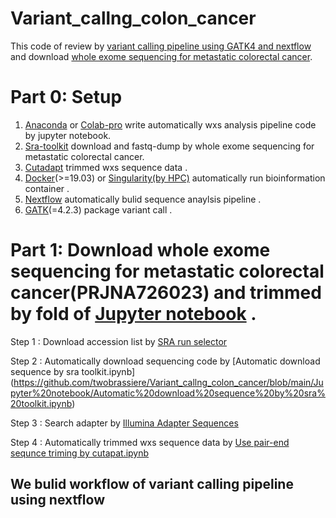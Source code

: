 # Variant_callng_colon_cancer
This code of review by [variant calling pipeline using GATK4 and nextflow](https://github.com/gencorefacility/variant-calling-pipeline-gatk4) and download [whole exome sequencing for metastatic colorectal cancer](https://www.ncbi.nlm.nih.gov/bioproject/PRJNA726023).

# Part 0: Setup
1. [Anaconda](https://www.anaconda.com/products/distribution) or [Colab-pro](https://colab.research.google.com/?hl=zh-tw) write automatically wxs analysis pipeline code by jupyter notebook.
2. [Sra-toolkit](https://github.com/ncbi/sra-tools/wiki/02.-Installing-SRA-Toolkit) download and fastq-dump by whole exome sequencing for metastatic colorectal cancer.
3. [Cutadapt](https://anaconda.org/bioconda/cutadapt) trimmed wxs sequence data .
4. [Docker](https://desktop.docker.com/mac/main/amd64/Docker.dmg?utm_source=docker&utm_medium=webreferral&utm_campaign=dd-smartbutton&utm_location=module)(>=19.03) or [Singularity(by HPC)](https://docs.sylabs.io/guides/latest/user-guide/) automatically run bioinformation container .
5. [Nextflow](https://www.nextflow.io/docs/latest/getstarted.html) automatically  bulid sequence anaylsis pipeline .
6. [GATK](https://github.com/broadinstitute/gatk/releases)(=4.2.3) package variant call .

# Part 1: Download whole exome sequencing for metastatic colorectal cancer(PRJNA726023) and trimmed by fold of [Jupyter notebook](https://github.com/twobrassiere/Automatically-analysis-whole-exome-sequencing-of-colon-cancer-dataset/tree/main/Jupyter%20notebook) .
   Step 1 : Download accession list by [SRA run selector](https://www.ncbi.nlm.nih.gov/Traces/study/?query_key=5&WebEnv=MCID_63a51fbfe936a5469741cbf0&o=acc_s%3Aa) 
   
   Step 2 : Automatically download sequencing code by [Automatic download sequence by sra toolkit.ipynb]
(https://github.com/twobrassiere/Variant_callng_colon_cancer/blob/main/Jupyter%20notebook/Automatic%20download%20sequence%20by%20sra%20toolkit.ipynb)
   
   Step 3 : Search adapter by [Illumina Adapter Sequences](https://support-docs.illumina.com/SHARE/AdapterSeq/illumina-adapter-sequences.pdf)
   
   Step 4 : Automatically trimmed wxs sequence data by [Use pair-end sequnce triming by cutapat.ipynb](https://github.com/twobrassiere/Variant_callng_colon_cancer/blob/main/Jupyter%20notebook/Use%20pair-end%20sequnce%20%20triming%20by%20cutapat.ipynb)
   
## We bulid workflow of  variant calling pipeline using nextflow

